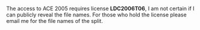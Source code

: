 The access to ACE 2005 requires license **LDC2006T06**, I am not certain if I can publicly reveal the file names.
For those who hold the license please email me for the file names of the split.
